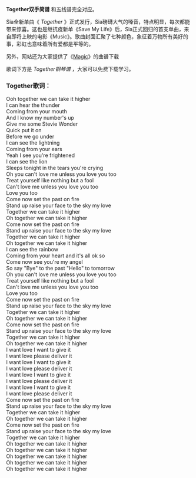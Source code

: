 

**Together双手简谱** 和五线谱完全对应。

Sia全新单曲《 _Together_ 》正式发行，Sia磅礴大气的嗓音，特点明显，每次都能带来惊喜。这也是继抗疫新单《Save My
Life》后，Sia正式回归的首支单曲，来自即将上映的电影《Music》。歌曲封面汇聚了七种颜色，象征着万物所有美好的事，彩虹也意味着所有爱都是平等的。

另外，网站还为大家提供了《[Magic](Music-9467-Magic-时间的皱折OST.html "Magic")》的曲谱下载

歌词下方是 _Together钢琴谱_ ，大家可以免费下载学习。

### Together歌词：

Ooh together we can take it higher  
I can hear the thunder  
Coming from your mouth  
And I know my number's up  
Give me some Stevie Wonder  
Quick put it on  
Before we go under  
I can see the lightning  
Coming from your ears  
Yeah I see you're frightened  
I can see the lion  
Sleeps tonight in the tears you're crying  
Oh you can't love me unless you love you too  
Treat yourself like nothing but a fool  
Can't love me unless you love you too  
Love you too  
Come now set the past on fire  
Stand up raise your face to the sky my love  
Together we can take it higher  
Oh together we can take it higher  
Come now set the past on fire  
Stand up raise your face to the sky my love  
Together we can take it higher  
Oh together we can take it higher  
I can see the rainbow  
Coming from your heart and it's all ok so  
Come now see you're my angel  
So say "Bye" to the past "Hello" to tomorrow  
Oh you can't love me unless you love you too  
Treat yourself like nothing but a fool  
Can't love me unless you love you too  
Love you too  
Come now set the past on fire  
Stand up raise your face to the sky my love  
Together we can take it higher  
Oh together we can take it higher  
Come now set the past on fire  
Stand up raise your face to the sky my love  
Together we can take it higher  
Oh together we can take it higher  
I want love I want to give it  
I want love please deliver it  
I want love I want to give it  
I want love please deliver it  
I want love I want to give it  
I want love please deliver it  
I want love I want to give it  
I want love please deliver it  
Come now set the past on fire  
Stand up raise your face to the sky my love  
Together we can take it higher  
Oh together we can take it higher  
Come now set the past on fire  
Stand up raise your face to the sky my love  
Together we can take it higher  
Oh together we can take it higher  
Oh together we can take it higher  
Oh together we can take it higher  
Oh together we can take it higher  
Oh together we can take it higher

